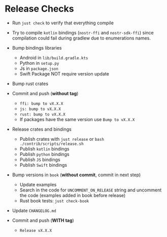 # Release Checks

* Run `just check` to verify that everything compile

* Try to compile `kotlin` bindings (`nostr-ffi` and `nostr-sdk-ffi`) since compilation could fail during gradlew due to enumerations names.

* Bump bindings libraries
  * Android in `lib/build.gradle.kts`
  * Python in `setup.py`
  * Js in `package.json`
  * Swift Package NOT require version update

* Bump rust crates

* Commit and push (**without tag**)
    * `ffi: bump to vX.X.X`
    * `js: bump to vX.X.X`
    * `rust: bump to vX.X.X`
    * If packages have the same version use `Bump to vX.X.X`

* Release crates and bindings
    * Publish crates with `just release` or `bash ./contrib/scripts/release.sh`
    * Publish `kotlin` bindings
    * Publish `python` bindings
    * Publish `JS` bindings
    * Publish `Swift` bindings

* Bump versions in `book` (**without commit**, commit in next step)
    * Update examples
    * Search in the code for `UNCOMMENT_ON_RELEASE` string and uncomment the code (examples added in book before release)
    * Rust book tests: `just check-book`
  
* Update `CHANGELOG.md`

* Commit and push (**WITH tag**)
    * `Release vX.X.X`
